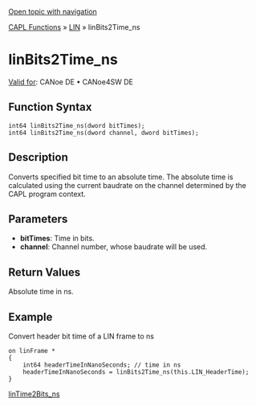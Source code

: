 [Open topic with navigation](../../../../../CANoeDEFamily.htm#Topics/CAPLFunctions/LIN/Functions/CAPLfunctionLINBits2TimeNS.md)

[CAPL Functions](../../CAPLfunctions.md) » [LIN](../CAPLfunctionsLINOverview.md) » linBits2Time_ns

# linBits2Time_ns

[Valid for](../../../Shared/FeatureAvailability.md):  CANoe DE • CANoe4SW DE

## Function Syntax

```
int64 linBits2Time_ns(dword bitTimes);
int64 linBits2Time_ns(dword channel, dword bitTimes);
```

## Description

Converts specified bit time to an absolute time. The absolute time is calculated using the current baudrate on the channel determined by the CAPL program context.

## Parameters

- **bitTimes**: Time in bits.
- **channel**: Channel number, whose baudrate will be used.

## Return Values

Absolute time in ns.

## Example

Convert header bit time of a LIN frame to ns

```plaintext
on linFrame *
{
    int64 headerTimeInNanoSeconds; // time in ns
    headerTimeInNanoSeconds = linBits2Time_ns(this.LIN_HeaderTime);
}
```

[linTime2Bits_ns](CAPLfunctionLINTime2BitsNS.md)
